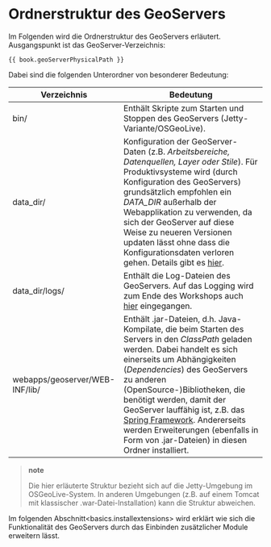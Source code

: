 # Ordnerstruktur des GeoServers

Im Folgenden wird die Ordnerstruktur des GeoServers erläutert. Ausgangspunkt
ist das GeoServer-Verzeichnis:

<pre><xmp style="margin:0; font-size: .85em;">{{ book.geoServerPhysicalPath }}
</xmp></pre>

Dabei sind die folgenden Unterordner von besonderer Bedeutung:


|Verzeichnis|Bedeutung|
|-----------|---------|
|bin/|Enthält Skripte zum Starten und Stoppen des GeoServers (Jetty-Variante/OSGeoLive).|
|data\_dir/|Konfiguration der GeoServer-Daten (z.B. *Arbeitsbereiche, Datenquellen, Layer oder Stile*). Für Produktivsysteme wird (durch Konfiguration des GeoServers) grundsätzlich empfohlen ein *DATA\_DIR* außerhalb der Webapplikation zu verwenden, da sich der GeoServer auf diese Weise zu neueren Versionen updaten lässt ohne dass die Konfigurationsdaten verloren gehen. Details gibt es [hier](http://docs.geoserver.org/latest/en/user/datadirectory/index.html).|
|data\_dir/logs/|Enthält die Log-Dateien des GeoServers. Auf das Logging wird zum Ende des Workshops auch [hier](../troubleshooting/logging.md) eingegangen.|
|webapps/geoserver/WEB-INF/lib/|Enthält .jar-Dateien, d.h. Java-Kompilate, die beim Starten des Servers in den *ClassPath* geladen werden. Dabei handelt es sich einerseits um Abhängigkeiten (*Dependencies*) des GeoServers zu anderen (OpenSource-)Bibliotheken, die benötigt werden, damit der GeoServer lauffähig ist, z.B. das [Spring Framework](http://spring.io/). Andererseits werden Erweiterungen (ebenfalls in Form von .jar-Dateien) in diesen Ordner installiert.|

> **note**
>
> Die hier erläuterte Struktur bezieht sich auf die Jetty-Umgebung im OSGeoLive-System.
> In anderen Umgebungen (z.B. auf einem Tomcat mit klassischer .war-Datei-Installation)
> kann die Struktur abweichen.

Im folgenden Abschnitt\<basics.installextensions\> wird erklärt wie sich die
Funktionalität des GeoServers durch das Einbinden zusätzlicher Module erweitern lässt.
